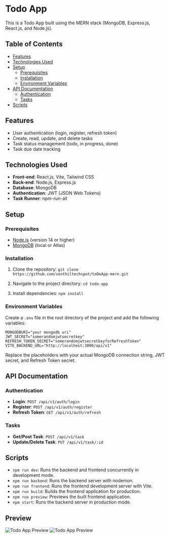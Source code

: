 # Todo App

This is a Todo App built using the MERN stack (MongoDB, Express.js, React.js, and Node.js).

## Table of Contents

- [Features](#features)
- [Technologies Used](#technologies-used)
- [Setup](#setup)
  - [Prerequisites](#prerequisites)
  - [Installation](#installation)
  - [Environment Variables](#environment-variables)
- [API Documentation](#api-documentation)
  - [Authentication](#authentication)
  - [Tasks](#tasks)
- [Scripts](#scripts)

## Features

- User authentication (login, register, refresh token)
- Create, read, update, and delete tasks
- Task status management (todo, in progress, done)
- Task due date tracking

## Technologies Used

- **Front-end**: React.js, Vite, Tailwind CSS
- **Back-end**: Node.js, Express.js
- **Database**: MongoDB
- **Authentication**: JWT (JSON Web Tokens)
- **Task Runner**: npm-run-all

## Setup

### Prerequisites

- [Node.js](https://nodejs.org/) (version 14 or higher)
- [MongoDB](https://www.mongodb.com/) (local or Atlas)

### Installation

1. Clone the repository:
  `git clone https://github.com/senthiltechspot/toDoApp-mern.git`

2. Navigate to the project directory:
   `cd todo-app`

3. Install dependencies:
  `npm install`

### Environment Variables

Create a `.env` file in the root directory of the project and add the following variables:

```dotenv
MONGODBURI="your mongodb uri"
JWT_SECRET="somerandomjwtsecretkey"
REFRESH_TOKEN_SECRET="somerandomjwtsecretkeyforRefreshToken"
VITE_BACKEND_URL="http://localhost:3000/api/v1"
```

Replace the placeholders with your actual MongoDB connection string, JWT secret, and Refresh Token secret.

## API Documentation

### Authentication

- **Login**: `POST /api/v1/auth/login`
- **Register**: `POST /api/v1/auth/register`
- **Refresh Token**: `GET /api/v1/auth/refresh`

### Tasks

- **Get/Post Task**: `POST /api/v1/task`
- **Update/Delete Task**: `PUT /api/v1/task/:id`

## Scripts

- `npm run dev`: Runs the backend and frontend concurrently in development mode.
- `npm run backend`: Runs the backend server with nodemon.
- `npm run frontend`: Runs the frontend development server with Vite.
- `npm run build`: Builds the frontend application for production.
- `npm run preview`: Previews the built frontend application.
- `npm start`: Runs the backend server in production mode.

## Preview

![Todo App Preview](https://res.cloudinary.com/djlmmcnyh/image/upload/v1713077431/Screenshot_2024-04-14_121852_sdtxpm.png)
![Todo App Preview](https://res.cloudinary.com/djlmmcnyh/image/upload/v1713077432/Screenshot_2024-04-14_121908_mmqqzv.png)
